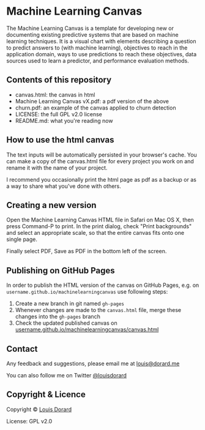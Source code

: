 # Machine Learning Canvas

The Machine Learning Canvas is a template for developing new or documenting existing predictive systems that are based on machine learning techniques. It is a visual chart with elements describing a question to predict answers to (with machine learning), objectives to reach in the application domain, ways to use predictions to reach these objectives, data sources used to learn a predictor, and performance evaluation methods.

## Contents of this repository

* canvas.html: the canvas in html
* Machine Learning Canvas vX.pdf: a pdf version of the above
* churn.pdf: an example of the canvas applied to churn detection
* LICENSE: the full GPL v2.0 license
* README.md: what you're reading now

## How to use the html canvas

The text inputs will be automatically persisted in your browser's cache. You can make a copy of the canvas.html file for every project you work on and rename it with the name of your project.

I recommend you occasionally print the html page as pdf as a backup or as a way to share what you've done with others.

## Creating a new version

Open the Machine Learning Canvas HTML file in Safari on Mac OS X, then press
Command-P to print. In the print dialog, check "Print backgrounds" and select
an appropriate scale, so that the entire canvas fits onto one single page.

Finally select PDF, Save as PDF in the bottom left of the screen.

## Publishing on GitHub Pages

In order to publish the HTML version of the canvas on GitHub Pages, e.g. on
`username.github.io/machinelearningcanvas` use following steps:

1. Create a new branch in git named `gh-pages`
2. Whenever changes are made to the `canvas.html` file, merge these changes into the `gh-pages` branch
3. Check the updated published canvas on [username.github.io/machinelearningcanvas/canvas.html](https://trieloff.github.io/machinelearningcanvas/canvas.html)

## Contact

Any feedback and suggestions, please email me at louis@dorard.me

You can also follow me on Twitter [@louisdorard](http://twitter.com/louisdorard)

## Copyright & Licence

Copyright © [Louis Dorard](http://www.louisdorard.com/)

License: GPL v2.0
